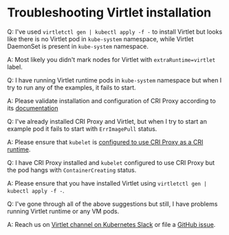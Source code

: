 # Troubleshooting Virtlet installation

Q: I've used `virtletctl gen | kubectl apply -f -` to install Virtlet but looks like there is no Virtlet pod in `kube-system` namespace, while Virtlet DaemonSet is present in `kube-system` namespace.

A: Most likely you didn't mark nodes for Virtlet with `extraRuntime=virtlet` label.

Q: I have running Virtlet runtime pods in `kube-system` namespace but when I try to run any of the examples, it fails to start.

A: Please validate installation and configuration of CRI Proxy according to its [documentation](https://github.com/Mirantis/criproxy#installation)

Q: I've already installed CRI Proxy and Virtlet, but when I try to start an example pod it fails to start with `ErrImagePull` status.

A: Please ensure that `kubelet` is [configured to use CRI Proxy as a CRI runtime](https://github.com/Mirantis/criproxy#reconfiguring-kubelet-to-use-cri-proxy).

Q: I have CRI Proxy installed and `kubelet` configured to use CRI Proxy but the pod hangs with `ContainerCreating` status.

A: Please ensure that you have installed Virtlet using `virtletctl gen | kubectl apply -f -`.

Q: I've gone through all of the above suggestions but still, I have problems running Virtlet runtime or any VM pods.

A: Reach us on [Virtlet channel on Kubernetes Slack](https://kubernetes.slack.com/messages/virtlet/) or file a [GitHub issue](https://github.com/Mirantis/virtlet/issues).
